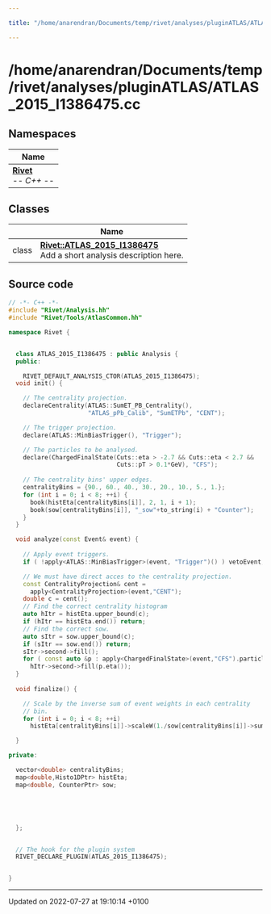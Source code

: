 ```yaml
---

title: "/home/anarendran/Documents/temp/rivet/analyses/pluginATLAS/ATLAS_2015_I1386475.cc"

---
```


# /home/anarendran/Documents/temp/rivet/analyses/pluginATLAS/ATLAS_2015_I1386475.cc



## Namespaces

| Name           |
| -------------- |
| **[Rivet](http://example.org/namespaces/namespacerivet/)** <br>-*- C++ -*-  |

## Classes

|                | Name           |
| -------------- | -------------- |
| class | **[Rivet::ATLAS_2015_I1386475](http://example.org/classes/classrivet_1_1atlas__2015__i1386475/)** <br>Add a short analysis description here.  |




## Source code

```cpp
// -*- C++ -*-
#include "Rivet/Analysis.hh"
#include "Rivet/Tools/AtlasCommon.hh"

namespace Rivet {


  class ATLAS_2015_I1386475 : public Analysis {
  public:

    RIVET_DEFAULT_ANALYSIS_CTOR(ATLAS_2015_I1386475);
  void init() {

    // The centrality projection.
    declareCentrality(ATLAS::SumET_PB_Centrality(),
                      "ATLAS_pPb_Calib", "SumETPb", "CENT");

    // The trigger projection.
    declare(ATLAS::MinBiasTrigger(), "Trigger");

    // The particles to be analysed.
    declare(ChargedFinalState(Cuts::eta > -2.7 && Cuts::eta < 2.7 &&
                              Cuts::pT > 0.1*GeV), "CFS");
    
    // The centrality bins' upper edges.
    centralityBins = {90., 60., 40., 30., 20., 10., 5., 1.};
    for (int i = 0; i < 8; ++i) {
      book(histEta[centralityBins[i]], 2, 1, i + 1);
      book(sow[centralityBins[i]], "_sow"+to_string(i) + "Counter");
    }
  }

  void analyze(const Event& event) {
    
    // Apply event triggers.
    if ( !apply<ATLAS::MinBiasTrigger>(event, "Trigger")() ) vetoEvent;

    // We must have direct acces to the centrality projection.
    const CentralityProjection& cent = 
      apply<CentralityProjection>(event,"CENT");
    double c = cent();
    // Find the correct centrality histogram
    auto hItr = histEta.upper_bound(c);
    if (hItr == histEta.end()) return;
    // Find the correct sow.
    auto sItr = sow.upper_bound(c);
    if (sItr == sow.end()) return;
    sItr->second->fill();
    for ( const auto &p : apply<ChargedFinalState>(event,"CFS").particles() )
      hItr->second->fill(p.eta());
  }
    
  void finalize() {

    // Scale by the inverse sum of event weights in each centrality
    // bin.
    for (int i = 0; i < 8; ++i)
      histEta[centralityBins[i]]->scaleW(1./sow[centralityBins[i]]->sumW());

  }

private:

  vector<double> centralityBins;
  map<double,Histo1DPtr> histEta;
  map<double, CounterPtr> sow;





  };


  // The hook for the plugin system
  RIVET_DECLARE_PLUGIN(ATLAS_2015_I1386475);


}
```


-------------------------------

Updated on 2022-07-27 at 19:10:14 +0100
